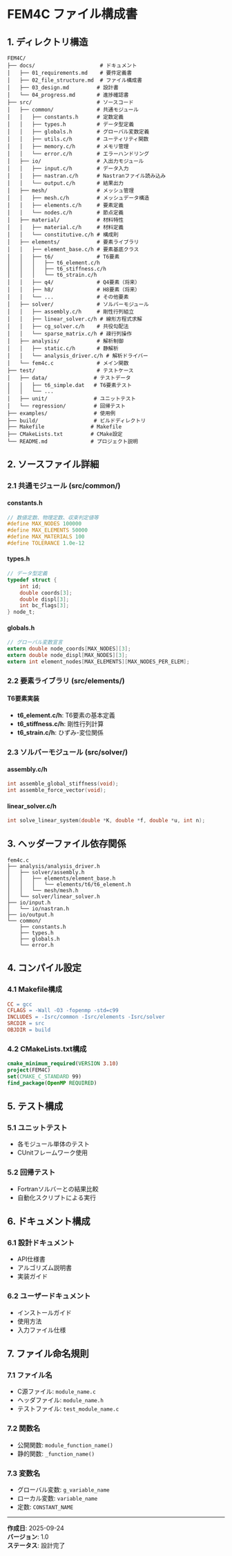 # FEM4C ファイル構成書

## 1. ディレクトリ構造

```
FEM4C/
├── docs/                     # ドキュメント
│   ├── 01_requirements.md    # 要件定義書
│   ├── 02_file_structure.md  # ファイル構成書
│   ├── 03_design.md         # 設計書
│   └── 04_progress.md       # 進捗確認書
├── src/                     # ソースコード
│   ├── common/              # 共通モジュール
│   │   ├── constants.h      # 定数定義
│   │   ├── types.h          # データ型定義
│   │   ├── globals.h        # グローバル変数定義
│   │   ├── utils.c/h        # ユーティリティ関数
│   │   ├── memory.c/h       # メモリ管理
│   │   └── error.c/h        # エラーハンドリング
│   ├── io/                  # 入出力モジュール
│   │   ├── input.c/h        # データ入力
│   │   ├── nastran.c/h      # Nastranファイル読み込み
│   │   └── output.c/h       # 結果出力
│   ├── mesh/                # メッシュ管理
│   │   ├── mesh.c/h         # メッシュデータ構造
│   │   ├── elements.c/h     # 要素定義
│   │   └── nodes.c/h        # 節点定義
│   ├── material/            # 材料特性
│   │   ├── material.c/h     # 材料定義
│   │   └── constitutive.c/h # 構成則
│   ├── elements/            # 要素ライブラリ
│   │   ├── element_base.c/h # 要素基底クラス
│   │   ├── t6/              # T6要素
│   │   │   ├── t6_element.c/h
│   │   │   ├── t6_stiffness.c/h
│   │   │   └── t6_strain.c/h
│   │   ├── q4/              # Q4要素（将来）
│   │   ├── h8/              # H8要素（将来）
│   │   └── ...              # その他要素
│   ├── solver/              # ソルバーモジュール
│   │   ├── assembly.c/h     # 剛性行列組立
│   │   ├── linear_solver.c/h # 線形方程式求解
│   │   ├── cg_solver.c/h    # 共役勾配法
│   │   └── sparse_matrix.c/h # 疎行列操作
│   ├── analysis/            # 解析制御
│   │   ├── static.c/h       # 静解析
│   │   └── analysis_driver.c/h # 解析ドライバー
│   └── fem4c.c              # メイン関数
├── test/                    # テストケース
│   ├── data/               # テストデータ
│   │   ├── t6_simple.dat   # T6要素テスト
│   │   └── ...
│   ├── unit/               # ユニットテスト
│   └── regression/         # 回帰テスト
├── examples/               # 使用例
├── build/                  # ビルドディレクトリ
├── Makefile               # Makefile
├── CMakeLists.txt         # CMake設定
└── README.md              # プロジェクト説明
```

## 2. ソースファイル詳細

### 2.1 共通モジュール (src/common/)

#### constants.h
```c
// 数値定数、物理定数、収束判定値等
#define MAX_NODES 100000
#define MAX_ELEMENTS 50000
#define MAX_MATERIALS 100
#define TOLERANCE 1.0e-12
```

#### types.h
```c
// データ型定義
typedef struct {
    int id;
    double coords[3];
    double displ[3];
    int bc_flags[3];
} node_t;
```

#### globals.h
```c
// グローバル変数宣言
extern double node_coords[MAX_NODES][3];
extern double node_displ[MAX_NODES][3];
extern int element_nodes[MAX_ELEMENTS][MAX_NODES_PER_ELEM];
```

### 2.2 要素ライブラリ (src/elements/)

#### T6要素実装
- **t6_element.c/h**: T6要素の基本定義
- **t6_stiffness.c/h**: 剛性行列計算
- **t6_strain.c/h**: ひずみ-変位関係

### 2.3 ソルバーモジュール (src/solver/)

#### assembly.c/h
```c
int assemble_global_stiffness(void);
int assemble_force_vector(void);
```

#### linear_solver.c/h
```c
int solve_linear_system(double *K, double *f, double *u, int n);
```

## 3. ヘッダーファイル依存関係

```
fem4c.c
├── analysis/analysis_driver.h
│   ├── solver/assembly.h
│   │   ├── elements/element_base.h
│   │   │   └── elements/t6/t6_element.h
│   │   └── mesh/mesh.h
│   └── solver/linear_solver.h
├── io/input.h
│   └── io/nastran.h
├── io/output.h
└── common/
    ├── constants.h
    ├── types.h
    ├── globals.h
    └── error.h
```

## 4. コンパイル設定

### 4.1 Makefile構成
```makefile
CC = gcc
CFLAGS = -Wall -O3 -fopenmp -std=c99
INCLUDES = -Isrc/common -Isrc/elements -Isrc/solver
SRCDIR = src
OBJDIR = build
```

### 4.2 CMakeLists.txt構成
```cmake
cmake_minimum_required(VERSION 3.10)
project(FEM4C)
set(CMAKE_C_STANDARD 99)
find_package(OpenMP REQUIRED)
```

## 5. テスト構成

### 5.1 ユニットテスト
- 各モジュール単体のテスト
- CUnitフレームワーク使用

### 5.2 回帰テスト
- Fortranソルバーとの結果比較
- 自動化スクリプトによる実行

## 6. ドキュメント構成

### 6.1 設計ドキュメント
- API仕様書
- アルゴリズム説明書
- 実装ガイド

### 6.2 ユーザードキュメント
- インストールガイド
- 使用方法
- 入力ファイル仕様

## 7. ファイル命名規則

### 7.1 ファイル名
- C源ファイル: `module_name.c`
- ヘッダファイル: `module_name.h`
- テストファイル: `test_module_name.c`

### 7.2 関数名
- 公開関数: `module_function_name()`
- 静的関数: `_function_name()`

### 7.3 変数名
- グローバル変数: `g_variable_name`
- ローカル変数: `variable_name`
- 定数: `CONSTANT_NAME`

---
**作成日**: 2025-09-24  
**バージョン**: 1.0  
**ステータス**: 設計完了
